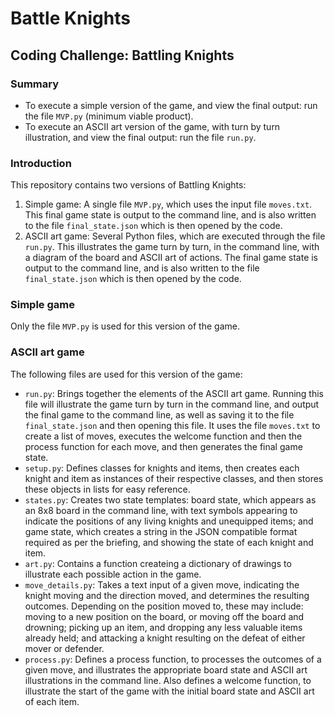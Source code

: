 # Battle Knights

## Coding Challenge: Battling Knights

### Summary

* To execute a simple version of the game, and view the final output: run the file `MVP.py` (minimum viable product).
* To execute an ASCII art version of the game, with turn by turn illustration, and view the final output: run the file `run.py`.

### Introduction

This repository contains two versions of Battling Knights:
1. Simple game: A single file `MVP.py`, which uses the input file `moves.txt`. This final game state is output to the command line, and is also written to the file `final_state.json` which is then opened by the code.
2. ASCII art game: Several Python files, which are executed through the file `run.py`. This illustrates the game turn by turn, in the command line, with a diagram of the board and ASCII art of actions. The final game state is output to the command line, and is also written to the file `final_state.json` which is then opened by the code.

### Simple game

Only the file `MVP.py` is used for this version of the game.

### ASCII art game

The following files are used for this version of the game:
* `run.py`: Brings together the elements of the ASCII art game. Running this file will illustrate the game turn by turn in the command line, and output the final game to the command line, as well as saving it to the file `final_state.json` and then opening this file. It uses the file `moves.txt` to create a list of moves, executes the welcome function and then the process function for each move, and then generates the final game state.
* `setup.py`: Defines classes for knights and items, then creates each knight and item as instances of their respective classes, and then stores these objects in lists for easy reference.
* `states.py`: Creates two state templates: board state, which appears as an 8x8 board in the command line, with text symbols appearing to indicate the positions of any living knights and unequipped items; and game state, which creates a string in the JSON compatible format required as per the briefing, and showing the state of each knight and item.
* `art.py`: Contains a function createing a dictionary of drawings to illustrate each possible action in the game.
* `move_details.py`: Takes a text input of a given move, indicating the knight moving and the direction moved, and determines the resulting outcomes. Depending on the position moved to, these may include: moving to a new position on the board, or moving off the board and drowning; picking up an item, and dropping any less valuable items already held; and attacking a knight resulting on the defeat of either mover or defender.
* `process.py`: Defines a process function, to processes the outcomes of a given move, and illustrates the appropriate board state and ASCII art illustrations in the command line. Also defines a welcome function, to illustrate the start of the game with the initial board state and ASCII art of each item.
